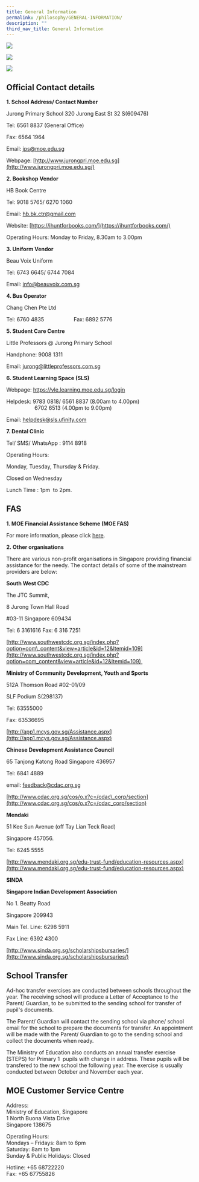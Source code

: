 ```yaml
---
title: General Information
permalink: /philosophy/GENERAL-INFORMATION/
description: ""
third_nav_title: General Information
---
```


![](/images/Banner.png)

![](/images/General%20Information1.png)

![](/images/General%20Information2.png)

Official Contact details
------------------------

**1\. School Address/ Contact Number**

Jurong Primary School 320 Jurong East St 32 S(609476)

Tel: 6561 8837 (General Office)

Fax: 6564 1964

Email: [jps@moe.edu.sg](mailto:jps@moe.edu.sg)

Webpage: [http://www.jurongpri.moe.edu.sg](http://www.jurongpri.moe.edu.sg/)
 
 

**2\. Bookshop Vendor**

HB Book Centre

Tel: 9018 5765/ 6270 1060

Email: [hb.bk.ctr@gmail.com](mailto:hb.bk.ctr@gmail.com)

Website: [https://ihuntforbooks.com/](https://ihuntforbooks.com/)

Operating Hours: Monday to Friday, 8.30am to 3.00pm

  

**3\. Uniform Vendor**

Beau Voix Uniform

Tel: 6743 6645/ 6744 7084

Email: [info@beauvoix.com.sg](mailto:info@beauvoix.com.sg)


**4\. Bus Operator**

Chang Chen Pte Ltd

Tel: 6760 4835                    Fax: 6892 5776

  
**5\. Student Care Centre**  

Little Professors @ Jurong Primary School   

Handphone: 9008 1311  

Email: [jurong@littleprofessors.com.sg](mailto:jurong@littleprofessors.com.sg)

**6\. Student Learning Space (SLS)**  

Webpage: https://vle.learning.moe.edu.sg/login  

Helpdesk: 9783 0818/ 6561 8837 (8.00am to 4.00pm)  
                   6702 6513 (4.00pm to 9.00pm) 
									 
Email: [helpdesk@sls.ufinity.com](mailto:helpdesk@sls.ufinity.com)  
  

**7\. Dental Clinic**           

Tel/ SMS/ WhatsApp : 9114 8918            

Operating Hours:  

Monday, Tuesday, Thursday & Friday.

Closed on Wednesday 
 
Lunch Time : 1pm  to 2pm.


FAS
---

**1\. MOE Financial Assistance Scheme (MOE FAS)** 

For more information, please click [here](https://www.moe.gov.sg/financial-matters/financial-assistance). 

**2. Other organisations**

There are various non-profit organisations in Singapore providing financial assistance for the needy. The contact details of some of the mainstream providers are below: 

**South West CDC**

The JTC Summit,

8 Jurong Town Hall Road

#03-11 Singapore 609434

Tel: 6 3161616 Fax: 6 316 7251

[http://www.southwestcdc.org.sg/index.php?option=com\_content&view=article&id=12&Itemid=109](http://www.southwestcdc.org.sg/index.php?option=com_content&view=article&id=12&Itemid=109) 

**Ministry of Community Development, Youth and Sports**

512A Thomson Road #02-01/09

SLF Podium S(298137)

Tel: 63555000

Fax: 63536695

[http://app1.mcys.gov.sg/Assistance.aspx](http://app1.mcys.gov.sg/Assistance.aspx)

**Chinese Development Assistance Council**

65 Tanjong Katong Road Singapore 436957

Tel: 6841 4889

email: [feedback@cdac.org.sg](mailto:feedback@cdac.org.sg)

[http://www.cdac.org.sg/cos/o.x?c=/cdac\_corp/section](http://www.cdac.org.sg/cos/o.x?c=/cdac_corp/section)

**Mendaki**

51 Kee Sun Avenue (off Tay Lian Teck Road)

Singapore 457056.

Tel: 6245 5555

[http://www.mendaki.org.sg/edu-trust-fund/education-resources.aspx](http://www.mendaki.org.sg/edu-trust-fund/education-resources.aspx)

**SINDA**

**Singapore Indian Development Association**

No 1. Beatty Road

Singapore 209943

Main Tel. Line: 6298 5911

Fax Line: 6392 4300

[http://www.sinda.org.sg/scholarshipsbursaries/](http://www.sinda.org.sg/scholarshipsbursaries/)

School Transfer
---------------

  

Ad-hoc transfer exercises are conducted between schools throughout the year. The receiving school will produce a Letter of Acceptance to the Parent/ Guardian, to be submitted to the sending school for transfer of pupil's documents.

The Parent/ Guardian will contact the sending school via phone/ school email for the school to prepare the documents for transfer. An appointment will be made with the Parent/ Guardian to go to the sending school and collect the documents when ready.

The Ministry of Education also conducts an annual transfer exercise (STEPS) for Primary 1  pupils with change in address. These pupils will be transfered to the new school the following year. The exercise is usually conducted between October and November each year.

  

MOE Customer Service Centre
---------------------------

  

Address:  
Ministry of Education, Singapore   
1 North Buona Vista Drive  
Singapore 138675

Operating Hours:  
Mondays – Fridays: 8am to 6pm  
Saturday: 8am to 1pm  
Sunday & Public Holidays: Closed

Hotline: +65 68722220  
Fax: +65 67755826